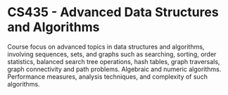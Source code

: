 # CS435 - Advanced Data Structures and Algorithms
Course focus on advanced topics in data structures and algorithms, involving sequences, sets, and graphs such as searching, sorting, order statistics, balanced search tree operations, hash tables, graph traversals, graph connectivity and path problems. Algebraic and numeric algorithms. Performance measures, analysis techniques, and complexity of such algorithms.
